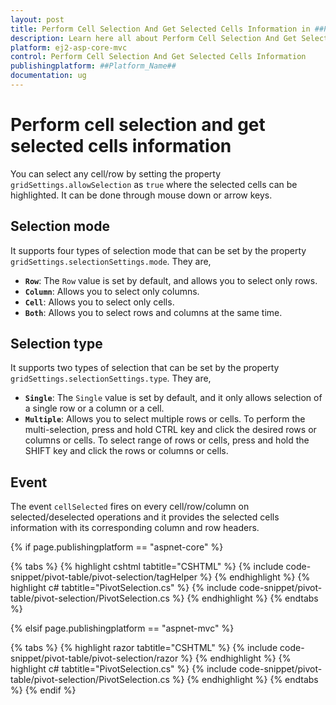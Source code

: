 ```yaml
---
layout: post
title: Perform Cell Selection And Get Selected Cells Information in ##Platform_Name## Pivot Table Component
description: Learn here all about Perform Cell Selection And Get Selected Cells Information in Syncfusion ##Platform_Name## Pivot Table component of syncfusion and more.
platform: ej2-asp-core-mvc
control: Perform Cell Selection And Get Selected Cells Information
publishingplatform: ##Platform_Name##
documentation: ug
---
```


# Perform cell selection and get selected cells information

You can select any cell/row by setting the property `gridSettings.allowSelection` as `true` where the selected cells can be highlighted. It can be done through mouse down or arrow keys.

## Selection mode

It supports four types of selection mode that can be set by the property `gridSettings.selectionSettings.mode`. They are,

* **`Row`**: The `Row` value is set by default, and allows you to select only rows.
* **`Column`**: Allows you to select only columns.
* **`Cell`**: Allows you to select only cells.
* **`Both`**: Allows you to select rows and columns at the same time.

## Selection type

It supports two types of selection that can be set by the property `gridSettings.selectionSettings.type`. They are,

* **`Single`**: The `Single` value is set by default, and it only allows selection of a single row or a column or a cell.
* **`Multiple`**: Allows you to select multiple rows or cells.
To perform the multi-selection, press and hold CTRL key and click the desired rows or columns or cells. To select range of rows or cells, press and hold the SHIFT key and click the rows or columns or cells.

## Event

The event `cellSelected` fires on every cell/row/column on selected/deselected operations and it provides the selected cells information with its corresponding column and row headers.

{% if page.publishingplatform == "aspnet-core" %}

{% tabs %}
{% highlight cshtml tabtitle="CSHTML" %}
{% include code-snippet/pivot-table/pivot-selection/tagHelper %}
{% endhighlight %}
{% highlight c# tabtitle="PivotSelection.cs" %}
{% include code-snippet/pivot-table/pivot-selection/PivotSelection.cs %}
{% endhighlight %}
{% endtabs %}

{% elsif page.publishingplatform == "aspnet-mvc" %}

{% tabs %}
{% highlight razor tabtitle="CSHTML" %}
{% include code-snippet/pivot-table/pivot-selection/razor %}
{% endhighlight %}
{% highlight c# tabtitle="PivotSelection.cs" %}
{% include code-snippet/pivot-table/pivot-selection/PivotSelection.cs %}
{% endhighlight %}
{% endtabs %}
{% endif %}


